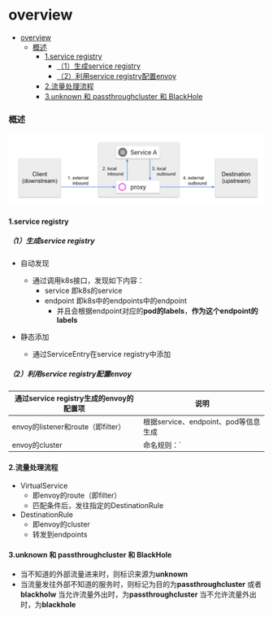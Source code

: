# overview

<!-- @import "[TOC]" {cmd="toc" depthFrom=1 depthTo=6 orderedList=false} -->
<!-- code_chunk_output -->

- [overview](#overview)
    - [概述](#概述)
      - [1.service registry](#1service-registry)
        - [（1）生成service registry](#1生成service-registry)
        - [（2）利用service registry配置envoy](#2利用service-registry配置envoy)
      - [2.流量处理流程](#2流量处理流程)
      - [3.unknown 和 passthroughcluster 和 BlackHole](#3unknown-和-passthroughcluster-和-blackhole)

<!-- /code_chunk_output -->

### 概述

![](./imgs/traffic_management_01.png)

#### 1.service registry

##### （1）生成service registry
* 自动发现
  * 通过调用k8s接口，发现如下内容：
    * service 即k8s的service
    * endpoint 即k8s中的endpoints中的endpoint
      * 并且会根据endpoint对应的**pod的labels**，**作为这个endpoint的labels**

* 静态添加
  * 通过ServiceEntry在service registry中添加

##### （2）利用service registry配置envoy

|通过service registry生成的envoy的配置项|说明|
|-|-|
|envoy的listener和route（即filter）|根据service、endpoint、pod等信息生成|
|envoy的cluster|命名规则：`<DIRECTION>|<PORT>|<SUBSET>|<SERVICE_FQDN>`|

#### 2.流量处理流程

* VirtualService
  * 即envoy的route（即filter）
  * 匹配条件后，发往指定的DestinationRule
* DestinationRule
  * 即envoy的cluster
  * 转发到endpoints


#### 3.unknown 和 passthroughcluster 和 BlackHole
* 当不知道的外部流量进来时，则标识来源为**unknown**
* 当流量发往外部不知道的服务时，则标记为目的为**passthroughcluster** 或者 **blackholw**
当允许流量外出时，为**passthroughcluster**
当不允许流量外出时，为**blackhole**

